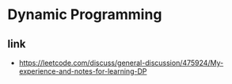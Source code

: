 # Dynamic Programming

## link
- https://leetcode.com/discuss/general-discussion/475924/My-experience-and-notes-for-learning-DP
